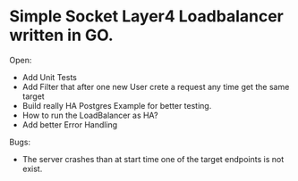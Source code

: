 # Simple Socket Layer4 Loadbalancer written in GO.

Open:
- Add Unit Tests
- Add Filter that after one new User crete a request any time get the same target
- Build really HA Postgres Example for better testing.
- How to run the LoadBalancer as HA?
- Add better Error Handling

Bugs:
- The server crashes than at start time one of the target endpoints is not exist.
